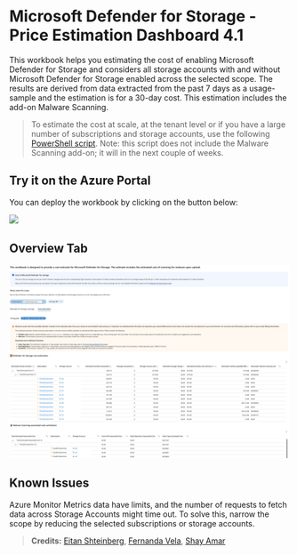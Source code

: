 # Microsoft Defender for Storage - Price Estimation Dashboard 4.1


This workbook helps you estimating the cost of enabling Microsoft Defender for Storage and considers all storage accounts with and without Microsoft Defender for Storage enabled across the selected scope. 
The results are derived from data extracted from the past 7 days as a usage-sample and the estimation is for a 30-day cost. This estimation includes the add-on Malware Scanning. 

>To estimate the cost at scale, at the tenant level or if you have a large number of subscriptions and storage accounts, use the following [PowerShell script](https://github.com/Azure/Microsoft-Defender-for-Cloud/blob/main/Powershell%20scripts/Storage%20Price%20Estimation%20Script/DefenderForStorage-CostEstimation-ResourceLevelVisibility.ps1). Note: this script does not include the Malware Scanning add-on; it will in the next couple of weeks.

## Try it on the Azure Portal
You can deploy the workbook by clicking on the button below:

<a href="https://portal.azure.com/#create/Microsoft.Template/uri/https%3A%2F%2Fraw.githubusercontent.com%2FAzure%2FMicrosoft-Defender-for-Cloud%2Fmain%2FWorkbooks%2FMicrosoft%20Defender%20for%20Storage%20Price%20Estimation%2FD4StorageARMTemplate.json" target="_blank"><img src="https://aka.ms/deploytoazurebutton"/></a>

## Overview Tab
![Image of OverviewTab](WorkbookSample.png)

## Known Issues

Azure Monitor Metrics data have limits, and the number of requests to fetch data across Storage Accounts might time out. To solve this, narrow the scope by reducing the selected subscriptions or storage accounts. 


> **Credits:** [Eitan Shteinberg](https://www.linkedin.com/in/eitan-shteinberg/), [Fernanda Vela](https://www.linkedin.com/in/mfvelah/), [Shay Amar](https://www.linkedin.com/in/shay-amar/)
